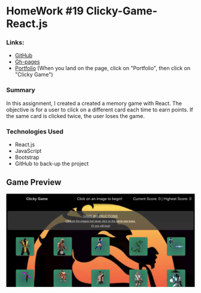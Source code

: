 # HomeWork #19 Clicky-Game-React.js

### Links:
* [GitHub](https://github.com/elioye27/Clicky-Game-React.js.git)
* [Gh-pages](https://elioye27.github.io/Clicky-Game-React.js/)
* [Portfolio](https://portfolio-11cf0.firebaseapp.com/contact.html) (When you land on the page, click on "Portfolio", then click on "Clicky Game")

### Summary

In this assignment, I created a created a memory game with React. The objective is for a user to click on a different card each time to earn points. If the same card is clicked twice, the user loses the game.

### Technologies Used

- React.js
- JavaScript
- Bootstrap
- GitHub to back-up the project

## Game Preview

![alt text](game-img.jpg)
